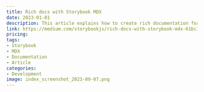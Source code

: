 ```yaml
---
title: Rich docs with Storybook MDX
date: 2023-01-01
description: This article explains how to create rich documentation for components using Storybook MDX.
link: https://medium.com/storybookjs/rich-docs-with-storybook-mdx-61bc145ae7bc
pricing: 
tags: 
- Storybook
- MDX
- Documentation
- Article
categories: 
- Development
image: index_screenshot_2023-09-07.png
---
```

